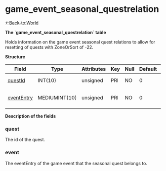 # game\_event\_seasonal\_questrelation

[<-Back-to:World](database-world.md)

**The \`game\_event\_seasonal\_questrelation\` table**

Holds information on the game event seasonal quest relations to allow for resetting of quests with ZoneOrSort of -22.

**Structure**

| Field           | Type          | Attributes | Key | Null | Default | Extra | Comment                 |
|-----------------|---------------|------------|-----|------|---------|-------|-------------------------|
| [questId][1]    | INT(10)       | unsigned   | PRI | NO   | 0       |       | Quest Identifier        |
| [eventEntry][2] | MEDIUMINT(10) | unsigned   | PRI | NO   | 0       |       | Entry of the game event |

[1]: #questid
[2]: #evententry

**Description of the fields**

### quest

The id of the quest.

### event

The eventEntry of the game event that the seasonal quest belongs to.
